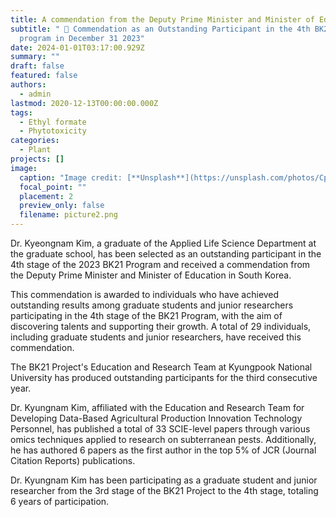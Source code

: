 ```yaml
---
title: A commendation from the Deputy Prime Minister and Minister of Education
subtitle: " 👋 Commendation as an Outstanding Participant in the 4th BK21
  program in December 31 2023"
date: 2024-01-01T03:17:00.929Z
summary: ""
draft: false
featured: false
authors:
  - admin
lastmod: 2020-12-13T00:00:00.000Z
tags:
  - Ethyl formate
  - Phytotoxicity
categories:
  - Plant
projects: []
image:
  caption: "Image credit: [**Unsplash**](https://unsplash.com/photos/CpkOjOcXdUY)"
  focal_point: ""
  placement: 2
  preview_only: false
  filename: picture2.png
---
```

Dr. Kyeongnam Kim, a graduate of the Applied Life Science Department at the graduate school, has been selected as an outstanding participant in the 4th stage of the 2023 BK21 Program and received a commendation from the Deputy Prime Minister and Minister of Education in South Korea.

This commendation is awarded to individuals who have achieved outstanding results among graduate students and junior researchers participating in the 4th stage of the BK21 Program, with the aim of discovering talents and supporting their growth. A total of 29 individuals, including graduate students and junior researchers, have received this commendation.

The BK21 Project's Education and Research Team at Kyungpook National University has produced outstanding participants for the third consecutive year.

Dr. Kyungnam Kim, affiliated with the Education and Research Team for Developing Data-Based Agricultural Production Innovation Technology Personnel, has published a total of 33 SCIE-level papers through various omics techniques applied to research on subterranean pests. Additionally, he has authored 6 papers as the first author in the top 5% of JCR (Journal Citation Reports) publications.

Dr. Kyungnam Kim has been participating as a graduate student and junior researcher from the 3rd stage of the BK21 Project to the 4th stage, totaling 6 years of participation.